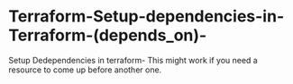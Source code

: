 # Terraform-Setup-dependencies-in-Terraform-(depends_on)-

Setup Dedependencies in terraform-
This might work if you need a resource to come up before another one.
